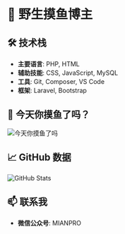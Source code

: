 # 👋 野生摸鱼博主

## 🛠️ 技术栈

- **主要语言**: PHP, HTML
- **辅助技能**: CSS, JavaScript, MySQL
- **工具**: Git, Composer, VS Code
- **框架**: Laravel, Bootstrap

## 🎨 今天你摸鱼了吗？

![今天你摸鱼了吗]([https://pics0.baidu.com/feed/b58f8c5494eef01f9c474b2112700e2bbd317d24.jpeg](https://picx.zhimg.com/50/v2-680e1a902305c56a4a69ec6e16c65688_720w.webp?source=2c26e567))

## 📈 GitHub 数据

![GitHub Stats](https://github-readme-stats.vercel.app/api?username=kilimro&show_icons=true&theme=radical)

## 📫 联系我

- **微信公众号**: MIANPRO
